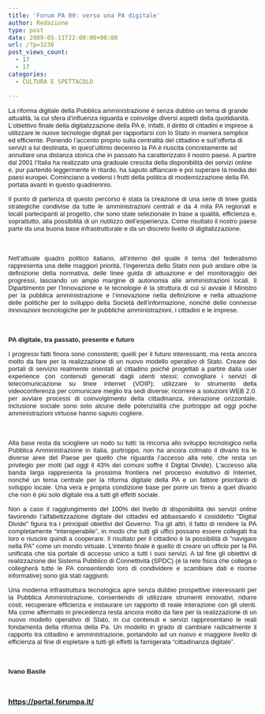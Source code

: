 ```yaml
---
title: 'Forum PA 09: verso una PA digitale'
author: Redazione
type: post
date: 2009-05-11T22:00:00+00:00
url: /?p=3236
post_views_count:
  - 17
  - 17
categories:
  - CULTURA E SPETTACOLO

---
```

<font face="Tahoma, sans&#45;serif"><font size="2">La riforma digitale della Pubblica amministrazione &egrave; senza dubbio un tema di grande attualit&agrave;, la cui sfera d&rsquo;influenza riguarda e coinvolge diversi aspetti della quotidianit&agrave;. L&#8217;obiettivo finale della digitalizzazione della PA &eacute;, infatti, il diritto di cittadini e imprese a utilizzare le nuove tecnologie digitali per rapportarsi con lo Stato in maniera semplice ed efficiente. Ponendo l&rsquo;accento proprio sulla centralit&agrave; del cittadino e sull&rsquo;offerta di servizi a lui destinata, in quest&#8217;ultimo decennio la PA &egrave; riuscita concretamente ad annullare una distanza storica che in passato ha caratterizzato il nostro paese. A partire dal 2001 l&#8217;Italia ha realizzato una graduale crescita della disponibilit&agrave; dei servizi online e, pur partendo leggermente in ritardo, ha saputo affiancare e poi superare la media dei paesi europei. Cominciano a vedersi i frutti della politica di modernizzazione della PA portata avanti in questo quadriennio. </font></font>

<p align="justify" style="margin&#45;bottom: 0cm">
  <font face="Tahoma, sans&#45;serif"><font size="2">Il punto di partenza di questo percorso &egrave; stata la creazione di una serie di linee guida strategiche condivise da tutte le amministrazioni centrali e da 4 mila PA regionali e locali partecipanti al progetto, che sono state selezionate in base a qualit&agrave;, efficienza e, soprattutto, alla possibilit&agrave; di un riutilizzo dell&rsquo;esperienza. Come risultato il nostro paese parte da una buona base infrastrutturale e da un discreto livello di digitalizzazione. </font></font>
</p>

<p align="justify" style="margin&#45;bottom: 0cm">
  &nbsp;
</p>

<p align="justify" style="margin&#45;bottom: 0cm">
  <font face="Tahoma, sans&#45;serif"><font size="2">Nell&rsquo;attuale quadro politico italiano, all&rsquo;interno del quale il tema del federalismo rappresenta una delle maggiori priorit&agrave;, l&rsquo;ingerenza dello Stato non pu&ograve; andare oltre la definizione della normativa, delle linee guida di attuazione e del monitoraggio dei progressi, lasciando un ampio margine di autonomia alle amministrazioni locali. Il Dipartimento per l&#8217;Innovazione e le tecnologie &egrave; la struttura di cui si avvale il Ministro per la pubblica amministrazione e l&#8217;innovazione nella definizione e nella attuazione delle politiche per lo sviluppo della Societ&agrave; dell&#8217;informazione, nonch&eacute; delle connesse innovazioni tecnologiche per le pubbliche amministrazioni, i cittadini e le imprese.</font></font>
</p>

<p align="justify" style="margin&#45;bottom: 0cm">
  &nbsp;
</p>

<p align="justify" style="margin&#45;bottom: 0cm">
  <font face="Tahoma, sans&#45;serif"><font size="2"><strong>PA digitale, tra passato, presente e futuro</strong></font></font>
</p>

<p align="justify" style="margin&#45;bottom: 0cm">
  <font face="Tahoma, sans&#45;serif"><font size="2">I progressi fatti finora sono consistenti; quelli per il futuro interessanti, ma resta ancora molto da fare per la realizzazione di un nuovo modello operativo di Stato. Creare dei portali di servizio realmente orientati al cittadino poich&eacute; progettati a partire dalla user experience con contenuti generati dagli utenti stessi; convogliare i servizi di telecomunicazione su linee internet (VOIP); utilizzare lo strumento della videoconferenza per comunicare meglio tra sedi diverse; ricorrere a soluzioni WEB 2.0. per avviare processi di coinvolgimento della cittadinanza, interazione orizzontale, inclusione sociale sono solo alcune delle potenzialit&agrave; che purtroppo ad oggi poche amministrazioni virtuose hanno saputo cogliere. </font></font>
</p>

<p align="justify" style="margin&#45;bottom: 0cm">
  &nbsp;
</p>

<p align="justify" style="margin&#45;bottom: 0cm">
  <font face="Tahoma, sans&#45;serif"><font size="2">Alla base resta da sciogliere un nodo su tutti: la rincorsa allo sviluppo tecnologico nella Pubblica Amministrazione in Italia, purtroppo, non ha ancora colmato il divario tra le diverse aree del Paese per quello che riguarda l&#8217;accesso alla rete, che resta un privilegio per molti (ad oggi il 43% dei comuni soffre il Digital Divide). L&rsquo;accesso alla banda larga rappresenta la prossima frontiera nel processo evolutivo di Internet, nonch&eacute; un tema centrale per la riforma digitale della PA e un fattore prioritario di sviluppo locale. Una vera e propria condizione base per porre un freno a quel divario che non &egrave; pi&ugrave; solo digitale ma a tutti gli effetti sociale. </font></font>
</p>

<p align="justify" style="margin&#45;bottom: 0cm">
  <font face="Tahoma, sans&#45;serif"><font size="2">Non a caso il raggiungimento del 100% del livello di disponibilit&agrave; dei servizi online favorendo l&#8217;alfabetizzazione digitale dei cittadini ed abbassando il cosiddetto "Digital Divide" figura tra i principali obiettivi del Governo. Tra gli altri, il fatto di rendere la PA completamente &ldquo;interoperabile&rdquo;, in modo che tutti gli uffici possano essere collegati fra loro e riuscire quindi a cooperare. Il risultato per il cittadino &egrave; la possibilit&agrave; di "navigare nella PA" come un mondo virtuale. L&#8217;intento finale &egrave; quello di creare un ufficio per la PA unificata che sia portale di accesso unico a tutti i suoi servizi. A tal fine gli obiettivi di realizzazione dei Sistema Pubblico di Connettivit&agrave; (SPDC) (&egrave; la rete fisica che collega o collegher&agrave; tutte le PA consentendo loro di condividere e scambiare dati e risorse informative) sono gi&agrave; stati raggiunti. </font></font>
</p>

<p align="justify" style="margin&#45;bottom: 0cm">
  <font face="Tahoma, sans&#45;serif"><font size="2">Una moderna infrastruttura tecnologica apre senza dubbio prospettive interessanti per la Pubblica Amministrazione, consentendo di utilizzare strumenti innovativi, ridurre costi, recuperare efficienza e instaurare un rapporto di reale interazione con gli utenti. Ma come affermato in precedenza resta ancora molto da fare per la realizzazione di un nuovo modello operativo di Stato, in cui contenuti e servizi rappresentano le reali fondamenta della riforma della Pa. Un modello in grado di cambiare radicalmente il rapporto tra cittadino e amministrazione, portandolo ad un nuovo e maggiore livello di efficienza al fine di espletare a tutti gli effetti la famigerata &ldquo;cittadinanza digitale&rdquo;.</font></font>
</p>

<p align="justify" style="margin&#45;bottom: 0cm">
  &nbsp;
</p>

<p align="justify" style="margin&#45;bottom: 0cm">
  <font face="Tahoma, sans&#45;serif"><font size="2"><strong>Ivano Basile</strong></font></font>
</p>

<p align="justify" style="margin&#45;bottom: 0cm">
  &nbsp;
</p>

<p align="justify" style="margin&#45;bottom: 0cm">
  <a href="https://portal.forumpa.it/"><strong>https://portal.forumpa.it/</strong></a>
</p>